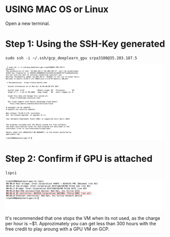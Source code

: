 # USING MAC OS or Linux

Open a new terminal.

# Step 1: Using the SSH-Key generated

```
sudo ssh -i ~/.ssh/gcp_deeplearn_gpu srpa3180@35.203.187.5
```

<kbd>
  <img src="/SSH_LOGIN_2_instance_1.png">
</kbd>

# Step 2: Confirm if GPU is attached

```
lspci
```

<kbd>
  <img src="/SSH_LOGIN_CONFIRM_GPU.png">
</kbd>

It's recommended that one stops the VM when its not used, as the charge per hour is ~$1. Approzimately you can get less than 300 hours with the free credit to play aroung with a GPU VM on GCP.
